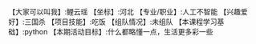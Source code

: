 【大家可以叫我】:鲤云瑶
【坐标】:河北
【专业/职业】:人工不智能
【兴趣爱好】:三国杀
【项目技能】:吃饭
【组队情况】:未组队
【本课程学习基础】:python
【本期活动目标】:什么都略懂一点，生活更多彩一些
